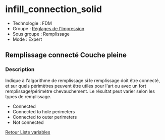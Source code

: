 # infill_connection_solid

* Technologie : FDM
* Groupe : [Réglages de l'Impression](../print_settings/print_settings.md)
* Sous groupe : Remplissage 
* Mode : Expert

## Remplissage connecté Couche pleine

### Description

Indique à l'algorithme de remplissage si le remplissage doit être connecté, et sur quels périmètres peuvent être utiles pour l'art ou avec un fort remplissage/périmètre chevauchement. Le résultat peut varier selon les types de remplissage.

 - Connected
 - Connected to hole perimeters
 - Connected to outer perimeters
 - Not connected

[Retour Liste variables](variable_list.md)